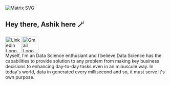 ![Matrix SVG](https://raw.githubusercontent.com/rodrigograca31/rodrigograca31/master/matrix.svg)

## Hey there, Ashik here 🪄
<a href="https://www.linkedin.com/in/ashik-srinivas-0506/">
<img align="left" alt="Linkedin Logo" width="50px" src="https://img.icons8.com/external-justicon-flat-justicon/64/000000/external-linkedin-social-media-justicon-flat-justicon.png"/></a>
<a href="mailto:iashik0506@gmail.com">
<img align="left" alt="Gmail Logo" width="50px" src="https://img.icons8.com/external-justicon-flat-justicon/64/000000/external-gmail-social-media-justicon-flat-justicon.png"/></a>

<br>
<br>
<br


Myself, I'm an Data Science enthusiant and I believe Data Science has the capabilities to provide solution to any problem from making key business decisions to enhancing day-to-day tasks even in an minuscule way. In today's world, data in generated every millisecond and so, it must serve it's own purpose.
